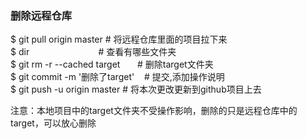 ### 删除远程仓库

$ git pull origin master          # 将远程仓库里面的项目拉下来<br>
$ dir                             # 查看有哪些文件夹<br>
$ git rm -r --cached target       # 删除target文件夹<br>
$ git commit -m '删除了target'    # 提交,添加操作说明<br>
$ git push -u origin master       # 将本次更改更新到github项目上去<br>

注意：本地项目中的target文件夹不受操作影响，删除的只是远程仓库中的target，可以放心删除